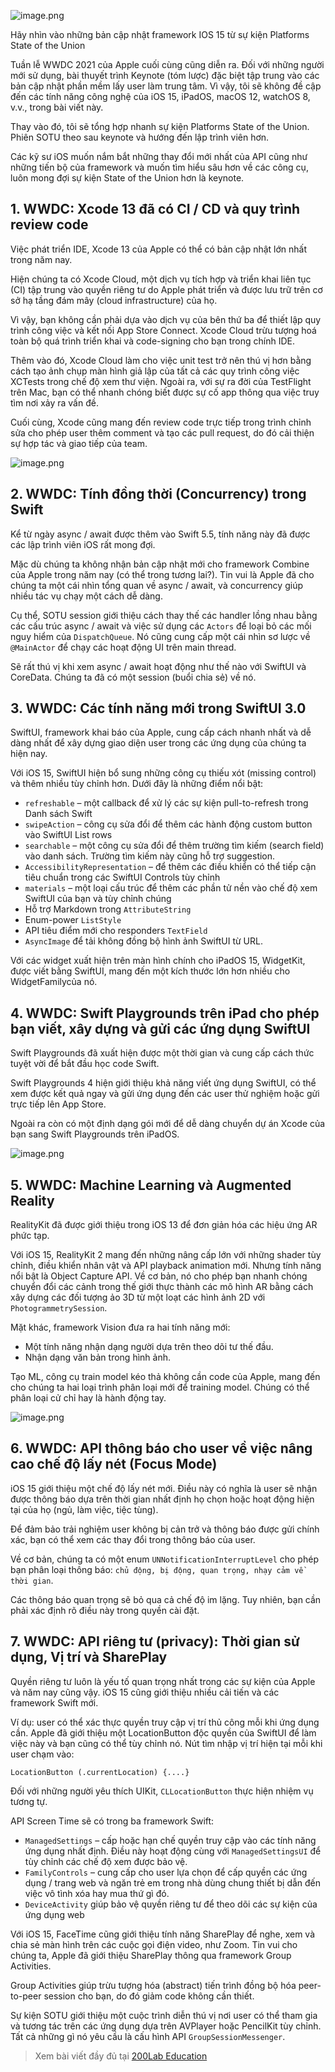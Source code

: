 ![image.png](https://images.viblo.asia/a2bc090a-b059-49dd-bf04-9e256565dae1.png)

Hãy nhìn vào những bản cập nhật framework IOS 15 từ sự kiện Platforms State of the Union

Tuần lễ WWDC 2021 của Apple cuối cùng cũng diễn ra. Đối với những người mới sử dụng, bài thuyết trình Keynote (tóm lược) đặc biệt tập trung vào các bản cập nhật phần mềm lấy user làm trung tâm. Vì vậy, tôi sẽ không đề cập đến các tính năng công nghệ của iOS 15, iPadOS, macOS 12, watchOS 8, v.v., trong bài viết này.

Thay vào đó, tôi sẽ tổng hợp nhanh sự kiện Platforms State of the Union. Phiên SOTU theo sau keynote và hướng đến lập trình viên hơn.

Các kỹ sư iOS muốn nắm bắt những thay đổi mới nhất của API cũng như những tiến bộ của framework và muốn tìm hiểu sâu hơn về các công cụ, luôn mong đợi sự kiện State of the Union hơn là keynote.

## 1. WWDC: Xcode 13 đã có CI / CD và quy trình review code

Việc phát triển IDE, Xcode 13 của Apple có thể có bản cập nhật lớn nhất trong năm nay.

Hiện chúng ta có Xcode Cloud, một dịch vụ tích hợp và triển khai liên tục (CI) tập trung vào quyền riêng tư do Apple phát triển và được lưu trữ trên cơ sở hạ tầng đám mây (cloud infrastructure) của họ.

Vì vậy, bạn không cần phải dựa vào dịch vụ của bên thứ ba để thiết lập quy trình công việc và kết nối App Store Connect. Xcode Cloud trừu tượng hoá toàn bộ quá trình triển khai và code-signing cho bạn trong chính IDE.

Thêm vào đó, Xcode Cloud làm cho việc unit test trở nên thú vị hơn bằng cách tạo ảnh chụp màn hình giả lập của tất cả các quy trình công việc XCTests trong chế độ xem thư viện. Ngoài ra, với sự ra đời của TestFlight trên Mac, bạn có thể nhanh chóng biết được sự cố app thông qua việc truy tìm nơi xảy ra vấn đề.

Cuối cùng, Xcode cũng mang đến review code trực tiếp trong trình chỉnh sửa cho phép user thêm comment và tạo các pull request, do đó cải thiện sự hợp tác và giao tiếp của team.

![image.png](https://images.viblo.asia/6ca2d77e-189a-4201-a730-3aafe0d2e370.png)

## 2. WWDC: Tính đồng thời (Concurrency) trong Swift

Kể từ ngày async / await được thêm vào Swift 5.5, tính năng này đã được các lập trình viên iOS rất mong đợi.

Mặc dù chúng ta không nhận bản cập nhật mới cho framework Combine của Apple trong năm nay (có thể trong tương lai?). Tin vui là Apple đã cho chúng ta một cái nhìn tổng quan về async / await, và concurrency giúp nhiều tác vụ chạy một cách dễ dàng.

Cụ thể, SOTU session giới thiệu cách thay thế các handler lồng nhau bằng các cấu trúc async / await và việc sử dụng các `Actors` để loại bỏ các mối nguy hiểm của `DispatchQueue`. Nó cũng cung cấp một cái nhìn sơ lược về `@MainActor` để chạy các hoạt động UI trên main thread.

Sẽ rất thú vị khi xem async / await hoạt động như thế nào với SwiftUI và CoreData. Chúng ta đã có một session (buổi chia sẻ) về nó.

## 3. WWDC: Các tính năng mới trong SwiftUI 3.0

SwiftUI, framework khai báo của Apple, cung cấp cách nhanh nhất và dễ dàng nhất để xây dựng giao diện user trong các ứng dụng của chúng ta hiện nay.

Với iOS 15, SwiftUI hiện bổ sung những công cụ thiếu xót (missing control) và thêm nhiều tùy chỉnh hơn. Dưới đây là những điểm nổi bật:

* `refreshable` – một callback để xử lý các sự kiện pull-to-refresh trong Danh sách Swift
* `swipeAction` – công cụ sửa đổi để thêm các hành động custom button vào SwiftUI List rows
* `searchable` – một công cụ sửa đổi để thêm trường tìm kiếm (search field) vào danh sách. Trường tìm kiếm này cũng hỗ trợ suggestion.
* `AccessibilityRepresentation` – để thêm các điều khiển có thể tiếp cận tiêu chuẩn trong các SwiftUI Controls tùy chỉnh
* `materials` – một loại cấu trúc để thêm các phần tử nền vào chế độ xem SwiftUI của bạn và tùy chỉnh chúng
* Hỗ trợ Markdown trong `AttributeString`
* Enum-power `ListStyle`
* API tiêu điểm mới cho responders `TextField`
* `AsyncImage` để tải không đồng bộ hình ảnh SwiftUI từ URL.

Với các widget xuất hiện trên màn hình chính cho iPadOS 15, WidgetKit, được viết bằng SwiftUI, mang đến một kích thước lớn hơn nhiều cho WidgetFamilycủa nó.

## 4. WWDC: Swift Playgrounds trên iPad cho phép bạn viết, xây dựng và gửi các ứng dụng SwiftUI

Swift Playgrounds đã xuất hiện được một thời gian và cung cấp cách thức tuyệt vời để bắt đầu học code Swift.

Swift Playgrounds 4 hiện giới thiệu khả năng viết ứng dụng SwiftUI, có thể xem được kết quả ngay và gửi ứng dụng đến các user thử nghiệm hoặc gửi trực tiếp lên App Store.

Ngoài ra còn có một định dạng gói mới để dễ dàng chuyển dự án Xcode của bạn sang Swift Playgrounds trên iPadOS.

![image.png](https://images.viblo.asia/8df8464a-6e52-4014-b61e-08daf61acbf7.png)

## 5. WWDC: Machine Learning và Augmented Reality

RealityKit đã được giới thiệu trong iOS 13 để đơn giản hóa các hiệu ứng AR phức tạp.

Với iOS 15, RealityKit 2 mang đến những nâng cấp lớn với những shader tùy chỉnh, điều khiển nhân vật và API playback animation mới. Nhưng tính năng nổi bật là Object Capture API. Về cơ bản, nó cho phép bạn nhanh chóng chuyển đổi các cảnh trong thế giới thực thành các mô hình AR bằng cách xây dựng các đối tượng ảo 3D từ một loạt các hình ảnh 2D với `PhotogrammetrySession`.

Mặt khác, framework Vision đưa ra hai tính năng mới:

* Một tính năng nhận dạng người dựa trên theo dõi tư thế đầu.
* Nhận dạng văn bản trong hình ảnh.

Tạo ML, công cụ train model kéo thả không cần code của Apple, mang đến cho chúng ta hai loại trình phân loại mới để training model. Chúng có thể phân loại cử chỉ hay là hành động tay.

![image.png](https://images.viblo.asia/5dd855e0-70a6-49fe-83c0-527b7a9a9de5.png)

## 6. WWDC: API thông báo cho user về việc nâng cao chế độ lấy nét (Focus Mode)

iOS 15 giới thiệu một chế độ lấy nét mới. Điều này có nghĩa là user sẽ nhận được thông báo dựa trên thời gian nhất định  họ chọn hoặc hoạt động hiện tại của họ (ngủ, làm việc, tiệc tùng).

Để đảm bảo trải nghiệm user không bị cản trở và thông báo được gửi chính xác, bạn có thể xem các thay đổi trong thông báo của user.

Về cơ bản, chúng ta có một enum `UNNotificationInterruptLevel` cho phép bạn phân loại thông báo: `chủ động, bị động, quan trọng, nhạy cảm về thời gian`.

Các thông báo quan trọng sẽ bỏ qua cả chế độ im lặng. Tuy nhiên, bạn cần phải xác định rõ điều này trong quyền cài đặt.

## 7. WWDC: API riêng tư (privacy): Thời gian sử dụng, Vị trí và SharePlay

Quyền riêng tư luôn là yếu tố quan trọng nhất trong các sự kiện của Apple và năm nay cũng vậy. iOS 15 cũng giới thiệu nhiều cải tiến và các framework Swift mới.

Ví dụ: user có thể xác thực quyền truy cập vị trí thủ công mỗi khi ứng dụng cần. Apple đã giới thiệu một LocationButton độc quyền của SwiftUI để làm việc này và bạn cũng có thể tùy chỉnh nó. Nút tìm nhập vị trí hiện tại mỗi khi user chạm vào:

`LocationButton (.currentLocation) {....}`

Đối với những người yêu thích UIKit, `CLLocationButton` thực hiện nhiệm vụ tương tự.

API Screen Time sẽ có trong ba framework Swift:

* `ManagedSettings` – cấp hoặc hạn chế quyền truy cập vào các tính năng ứng dụng nhất định. Điều này hoạt động cùng với `ManagedSettingsUI` để tùy chỉnh các chế độ xem được bảo vệ.
* `FamilyControls` – cung cấp cho user lựa chọn để cấp quyền các ứng dụng / trang web và ngăn trẻ em trong nhà dùng chung thiết bị dẫn đến việc vô tình xóa hay mua thứ gì đó.
* `DeviceActivity` giúp bảo vệ quyền riêng tư để theo dõi các sự kiện của ứng dụng web

Với iOS 15, FaceTime cũng giới thiệu tính năng SharePlay để nghe, xem và chia sẻ màn hình trên các cuộc gọi điện video, như Zoom. Tin vui cho chúng ta, Apple đã giới thiệu SharePlay thông qua framework Group Activities.

Group Activities giúp trừu tượng hóa (abstract) tiến trình đồng bộ hóa peer-to-peer session cho bạn, do đó giảm code không cần thiết.

Sự kiện SOTU giới thiệu một cuộc trình diễn thú vị nơi user có thể tham gia và tương tác trên các ứng dụng dựa trên AVPlayer hoặc PencilKit tùy chỉnh. Tất cả những gì nó yêu cầu là cấu hình API `GroupSessionMessenger`.

> Xem bài viết đầy đủ tại [200Lab Education](https://200lab.io/blog/co-gi-moi-trong-wwdc-2021/)
